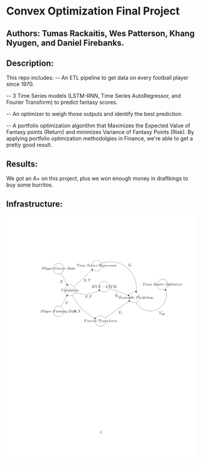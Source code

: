 # Convex Optimization Final Project
## Authors: Tumas Rackaitis, Wes Patterson, Khang Nyugen, and Daniel Firebanks.
## Description: 
This repo includes:
-- An ETL pipeline to get data on every football player since 1970.

-- 3 Time Series models (LSTM-RNN, Time Series AutoRegressor, and Fourier Transform) to predict fantasy scores.

-- An optimizer to weigh those outputs and identify the best prediction. 

-- A portfolio optimization algorithm that Maximizes the Expected Value of Fantasy points (Return) and minimizes Variance of Fantasy Points (Risk). By applying portfolio optimization methodolgies in Finance, we're able to get a pretty good result.

## Results:
We got an A+ on this project, plus we won enough money in draftkings to buy some burritos.

## Infrastructure:
![](infra.png)
